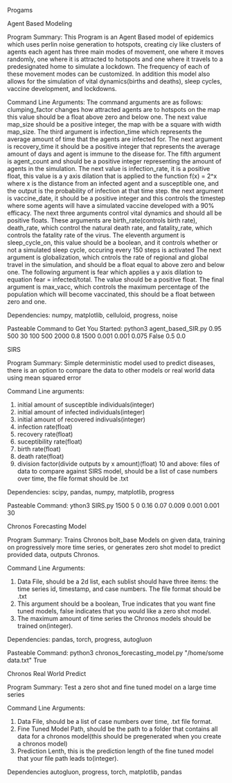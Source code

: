 Progams

Agent Based Modeling

Program Summary: 
This Program is an Agent Based model of epidemics which uses perlin noise generation to hotspots, creating ciy like clusters of agents each agent has three main modes of movement, one where it moves randomly, one where it is attracted to hotspots and 
one where it travels to a predesignated home to simulate a lockdown. The frequency of each of these movement modes can be customized. In addition this model also allows for the simulation of vital dynamics(births and deaths), sleep cycles, vaccine 
development, and lockdowns.

Command Line Arguments: 
The command arguments are as follows: clumping_factor changes how attracted agents are to hotspots on the map this value should be a float above zero and below one. The next value map_size should be a positive integer, the map with be a square with width
map_size. The third argument is infection_time which represents the average amount of time that the agents are infected for. The next argument is recovery_time it should be a positive integer that represents the average amount of days and agent is immune to the disease for. The fifth 
argument is agent_count and should be a positive integer representing the amount of agents in the simulation. The next value is infection_rate, it is a positive float, this value is a y axis dilation that is applied to the function f(x) = 2^x where x is 
the distance from an infected agent and a susceptible one, and the output is the probability of infection at that time step. the next argument is vaccine_date, it should be a positive integer and this controls the timestep where some agents will have a
simulated vaccine developed with a 90% efficacy. The next three arguments control vital dynamics and should all be positive floats. These arguments are birth_rate(controls birth rate), death_rate, which control the natural death rate, and fatality_rate,
which controls the fatality rate of the virus. The eleventh argument is sleep_cycle_on, this value should be a boolean, and it controls whether or not a simulated sleep cycle, occuring every 150 steps is activated
The next argument is globalization, which cntrols the rate of regional and global travel in the simulation, and should be a float equal to above zero and below one. The following argument is fear which applies a y axis dilation to equation 
fear = infected/total. The value should be a positive float. The final argument is max_vacc, which controls the maximum percentage of the population which will become vaccinated, this should be a float between zero and one.

Dependencies:
numpy, matplotlib, celluloid, progress, noise 

Pasteable Command to Get You Started:
python3 agent_based_SIR.py 0.95 500 30 100 500 2000 0.8 1500 0.001 0.001 0.075 False 0.5 0.0


SIRS

Program Summary:
Simple deterministic model used to predict diseases, there is an option to compare the data to other models or real world data using mean squared error

Command Line arguments:

1. initial amount of susceptible individuals(integer)
2. initial amount of infected individuals(integer)
3. initial amount of recovered indivuals(integer)
4. infection rate(float)
5. recovery rate(float)
6. suceptibility rate(float)
7. birth rate(float)
8. death rate(float)
9. division factor(divide outputs by x amount)(float)
10 and above: files of data to compare against SIRS model, should be a list of case numbers over time, the file format should be .txt

Dependencies:
scipy, pandas, numpy, matplotlib, progress

Pasteable Command:
ython3 SIRS.py 1500 5 0 0.16 0.07 0.009 0.001 0.001 30


Chronos Forecasting Model

Program Summary:
Trains Chronos bolt_base Models on given data, training on progressively more time series, or generates zero shot model to predict provided data, outputs Chronos.

Command Line Arguments:

1. Data File, should be a 2d list, each sublist should have three items: the time series id, timestamp, and case numbers. The file format should be .txt
2. This argument should be a boolean, True indicates that you want fine tuned models, false indicates that you would like a zero shot model.
3. The maximum amount of time series the Chronos models should be trained on(integer).

Dependencies:
pandas, torch, progress, autogluon

Pasteable Command:
python3 chronos_forecasting_model.py "/home/some data.txt" True

Chronos Real World Predict

Program Summary:
Test a zero shot and fine tuned model on a large time series

Command Line Arguments:
1. Data File, should be a list of case numbers over time, .txt file format.
2. Fine Tuned Model Path, should be the path to a folder that contains all data for a chronos model(this should be pregenerated when you create a chronos model)
3. Prediction Lenth, this is the prediction length of the fine tuned model that your file path leads to(integer).

Dependencies
autogluon, progress, torch, matplotlib, pandas



